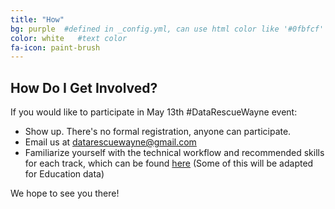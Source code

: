 ```yaml
---
title: "How"
bg: purple  #defined in _config.yml, can use html color like '#0fbfcf'
color: white   #text color
fa-icon: paint-brush
---
```


## How Do I Get Involved?

If you would like to participate in May 13th #DataRescueWayne event:

- Show up. There's no formal registration, anyone can participate.
- Email us at [datarescuewayne@gmail.com](mailto:datarescuewayne@gmail.com)
- Familiarize yourself with the technical workflow and recommended skills for each track, which can be found [here](https://datarefuge.github.io/workflow/) (Some of this will be adapted for Education data)

We hope to see you there!
